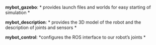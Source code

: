 **mybot_gazebo**: * provides launch files and worlds for easy starting of simulation *

**mybot_description**: * provides the 3D model of the robot and the description of joints and sensors *

**mybot_control**: *configures the ROS interface to our robot’s joints *
